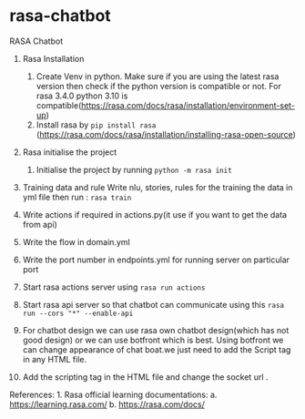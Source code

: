 # rasa-chatbot

RASA Chatbot

1. Rasa Installation

 
    1. Create Venv in python. Make sure if you are using the latest rasa version then check if the python version is compatible or not. For rasa 3.4.0 python 3.10 is compatible(https://rasa.com/docs/rasa/installation/environment-set-up)
    2. Install rasa by  ```pip install rasa```
(https://rasa.com/docs/rasa/installation/installing-rasa-open-source)


2. Rasa initialise the project

    1. Initialise the project by running ```python -m rasa init```


3. Training data and rule
	Write nlu, stories, rules for the training the data in yml file then run :
	```rasa train```

4. Write actions if required in actions.py(it use if you want to get the data from api)

5. Write the flow in domain.yml 

6. Write the port number in endpoints.yml for running server on particular port

7. Start rasa actions server using ```rasa run actions```

8. Start rasa api server so that chatbot can communicate using this 
	```rasa run --cors "*" --enable-api```


9. For chatbot design we can use rasa own chatbot design(which has not good design) or we can use botfront which is best.
    Using botfront  we can change appearance of chat boat.we just  need to add the Script tag in any  HTML file.


10. Add the scripting tag in the HTML file and change the socket url .


References:
    1. Rasa official learning documentations:
        a. https://learning.rasa.com/
        b. https://rasa.com/docs/





		


